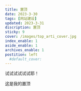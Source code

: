 ```yaml
---
title: 置顶
date: 2023-3-30
tags: [网站建设]
updated: 2023-3-31
discription: 置顶
sticky: 9
cover: /images/top_arti_cover.jpg
index_enable: 1
aside_enable: 1
archives_enable: 1
postition: left
  #default_cover:
---
```


试试试试试试耶！

这是我的置顶